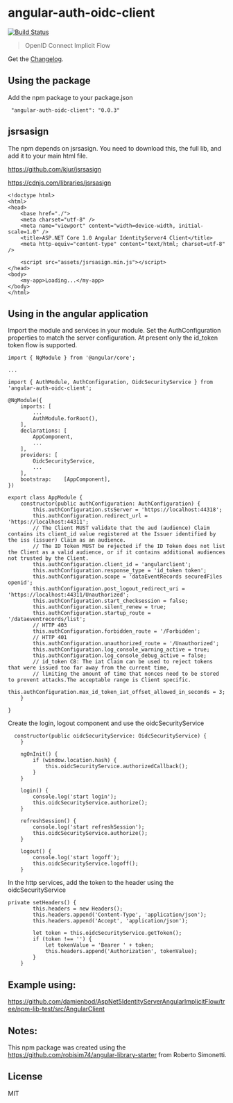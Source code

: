 # angular-auth-oidc-client
[![Build Status](https://travis-ci.org/damienbod/angular-auth-oidc-client.svg?branch=master)](https://travis-ci.org/damienbod/angular-auth-oidc-client)
>OpenID Connect Implicit Flow


Get the [Changelog](https://github.com/damienbod/angular-auth-oidc-client/blob/master/CHANGELOG.md).


## <a name="3"></a>Using the package

Add the npm package to your package.json
```javascipt
 "angular-auth-oidc-client": "0.0.3"
```

## jsrsasign

The npm depends on jsrsasign. You need to download this, the full lib, and add it to your main html file.

https://github.com/kjur/jsrsasign

https://cdnjs.com/libraries/jsrsasign

```javascipt
<!doctype html>
<html>
<head>
    <base href="./">
    <meta charset="utf-8" />
    <meta name="viewport" content="width=device-width, initial-scale=1.0" />
    <title>ASP.NET Core 1.0 Angular IdentityServer4 Client</title>
    <meta http-equiv="content-type" content="text/html; charset=utf-8" />
	
	<script src="assets/jsrsasign.min.js"></script>
</head>
<body>
    <my-app>Loading...</my-app>
</body>
</html>
```

## Using in the angular application

Import the module and services in your module. Set the AuthConfiguration properties to match the server configuration. At present only the id_token token flow is supported.

```javascipt
import { NgModule } from '@angular/core';

...

import { AuthModule, AuthConfiguration, OidcSecurityService } from 'angular-auth-oidc-client';

@NgModule({
    imports: [
        ...
        AuthModule.forRoot(),
    ],
    declarations: [
        AppComponent,
		...
    ],
    providers: [
        OidcSecurityService,
        ...
    ],
    bootstrap:    [AppComponent],
})

export class AppModule {
    constructor(public authConfiguration: AuthConfiguration) {
        this.authConfiguration.stsServer = 'https://localhost:44318';
        this.authConfiguration.redirect_url = 'https://localhost:44311';
        // The Client MUST validate that the aud (audience) Claim contains its client_id value registered at the Issuer identified by the iss (issuer) Claim as an audience.
        // The ID Token MUST be rejected if the ID Token does not list the Client as a valid audience, or if it contains additional audiences not trusted by the Client.
        this.authConfiguration.client_id = 'angularclient';
        this.authConfiguration.response_type = 'id_token token';
        this.authConfiguration.scope = 'dataEventRecords securedFiles openid';
        this.authConfiguration.post_logout_redirect_uri = 'https://localhost:44311/Unauthorized';
        this.authConfiguration.start_checksession = false;
        this.authConfiguration.silent_renew = true;
        this.authConfiguration.startup_route = '/dataeventrecords/list';
        // HTTP 403
        this.authConfiguration.forbidden_route = '/Forbidden';
        // HTTP 401
        this.authConfiguration.unauthorized_route = '/Unauthorized';
        this.authConfiguration.log_console_warning_active = true;
        this.authConfiguration.log_console_debug_active = false;
        // id_token C8: The iat Claim can be used to reject tokens that were issued too far away from the current time,
        // limiting the amount of time that nonces need to be stored to prevent attacks.The acceptable range is Client specific.
        this.authConfiguration.max_id_token_iat_offset_allowed_in_seconds = 3;
    }

}

```

Create the login, logout component and use the oidcSecurityService

```javascipt
  constructor(public oidcSecurityService: OidcSecurityService) {
    }

    ngOnInit() {
        if (window.location.hash) {
            this.oidcSecurityService.authorizedCallback();
        }
    }

    login() {
        console.log('start login');
        this.oidcSecurityService.authorize();
    }

    refreshSession() {
        console.log('start refreshSession');
        this.oidcSecurityService.authorize();
    }

    logout() {
        console.log('start logoff');
        this.oidcSecurityService.logoff();
    }

```

In the http services, add the token to the header using the oidcSecurityService

```javascipt
private setHeaders() {
        this.headers = new Headers();
        this.headers.append('Content-Type', 'application/json');
        this.headers.append('Accept', 'application/json');

        let token = this.oidcSecurityService.getToken();
        if (token !== '') {
            let tokenValue = 'Bearer ' + token;
            this.headers.append('Authorization', tokenValue);
        }
    }

```


## Example using: 

https://github.com/damienbod/AspNet5IdentityServerAngularImplicitFlow/tree/npm-lib-test/src/AngularClient

## Notes: 

This npm package was created using the https://github.com/robisim74/angular-library-starter from Roberto Simonetti.

## License
MIT
